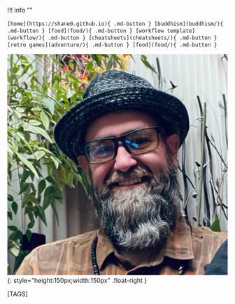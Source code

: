 
!!! info ""

    [home](https://shane0.github.io){ .md-button } [buddhism](buddhism/){ .md-button } [food](food/){ .md-button } [workflow template](workflow/){ .md-button } [cheatsheets](cheatsheets/){ .md-button } [retro games](adventure/){ .md-button } [food](food/){ .md-button }

![shane null](images/shane0.png){: style="height:150px;width:150px" .float-right }

[TAGS]
